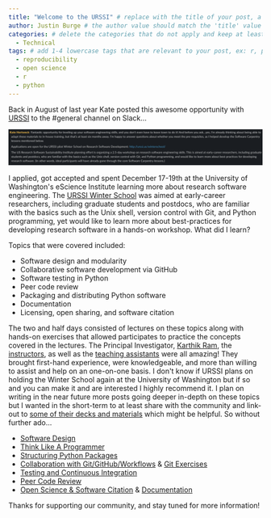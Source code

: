 ```yaml
---
title: "Welcome to the URSSI" # replace with the title of your post, a short catchy description to entice readers
author: Justin Burge # the author value should match the 'title' value of your contributor file located here /gh-pages/_contributors. If you do not have a contributor file, please feel free to make one or contact one of our team members to assist you.
categories: # delete the categories that do not apply and keep at least one
  - Technical
tags: # add 1-4 lowercase tags that are relevant to your post, ex: r, python, genomics, workflows
  - reproducibility
  - open science
  - r
  - python
---
```

Back in August of last year Kate posted this awesome opportunity with [URSSI](http://urssi.us/about/) to the #general channel on Slack...

![URSSI-slack](/assets/URSSI/2020-01-08-16-11-28.png)

I applied, got accepted and spent December 17-19th at the University of Washington's eScience Institute learning more about research software engineering. The [URSSI Winter School](http://urssi.us/blog/2019/07/09/applications-now-open-for-the-urssi-winter-school-in-research-software-engineering/) was aimed at early-career researchers, including graduate students and postdocs, who are familiar with the basics such as the Unix shell, version control with Git, and Python programming, yet would like to learn more about best-practices for developing research software in a hands-on workshop. What did I learn?

Topics that were covered included:
- Software design and modularity
- Collaborative software development via GitHub
- Software testing in Python
- Peer code review
- Packaging and distributing Python software
- Documentation
- Licensing, open sharing, and software citation

The two and half days consisted of lectures on these topics along with hands-on exercises that allowed participates to practice the concepts covered in the lectures. The Principal Investigator, [Karthik Ram](https://github.com/karthik), the [instructors](https://github.com/si2-urssi/winterschool#instructors), as well as the [teaching assistants](https://github.com/si2-urssi/winterschool#teaching-assistants) were all amazing! They brought first-hand experience, were knowledgeable, and more than willing to assist and help on an one-on-one basis. I don't know if URSSI plans on holding the Winter School again at the University of Washington but if so and you can make it and are interested I highly recommend it. I plan on writing in the near future more posts going deeper in-depth on these topics but I wanted in the short-term to at least share with the community and link-out to [some of their decks and materials](https://github.com/si2-urssi/winterschool) which might be helpful. So without further ado...

- [Software Design](http://carver.cs.ua.edu/Slides/URSSI-WinterSchool-Design.pdf)
- [Think Like A Programmer](https://docs.google.com/presentation/d/1eNpMYEyS2x92P2r94pWwykfHSS2KaRHxzRsRN85WFh0/edit?usp=sharing)
- [Structuring Python Packages](https://kyleniemeyer.github.io/research-software-dev-modules/module-packaging/)
- [Collaboration with Git/GitHub/Workflows](http://inundata.org/talks/git-collaboration/#/) & [Git Exercises](https://jameshowison.github.io/peer_production_course/docs/additional_git_exercises.html)
- [Testing and Continuous Integration](https://kyleniemeyer.github.io/research-software-dev-modules/module-testing-ci/)
- [Peer Code Review](http://carver.cs.ua.edu/Slides/URSSI-WinterSchool-PeerCodeReview.pdf)
- [Open Science & Software Citation](https://kyleniemeyer.github.io/research-software-dev-modules/module-open-science/) & [Documentation](https://kyleniemeyer.github.io/research-software-dev-modules/module-documentation/)

Thanks for supporting our community, and stay tuned for more information!
